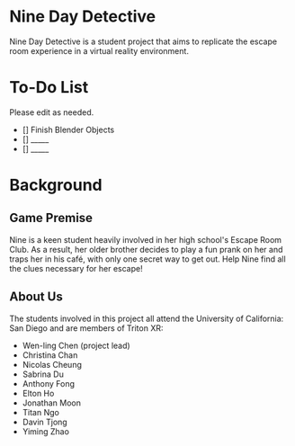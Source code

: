 # Nine Day Detective
Nine Day Detective is a student project that aims to replicate the escape room experience in a virtual reality environment.

# To-Do List 
Please edit as needed.

- [] Finish Blender Objects
- [] _____
- [] _____

# Background 

## Game Premise
Nine is a keen student heavily involved in her high school's Escape Room Club. As a result, her older brother decides to play a 
fun prank on her and traps her in his café, with only one secret way to get out. Help Nine find all the clues necessary for her escape!

## About Us
The students involved in this project all attend the University of California: San Diego and are members of Triton XR:
- Wen-ling Chen (project lead)
- Christina Chan   
- Nicolas Cheung  
- Sabrina Du  
- Anthony Fong  
- Elton Ho  
- Jonathan Moon  
- Titan Ngo  
- Davin Tjong 
- Yiming Zhao  
                               
                               
                                                                                                                                           



